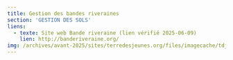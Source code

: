 ```yaml
---
title: Gestion des bandes riveraines
section: 'GESTION DES SOLS'
liens:
  - texte: Site web Bande riveraine (lien vérifié 2025-06-09)
    lien: http://banderiveraine.org/
img: /archives/avant-2025/sites/terredesjeunes.org/files/imagecache/tdj_image_ressource/bande_riveraine.png
---
```

